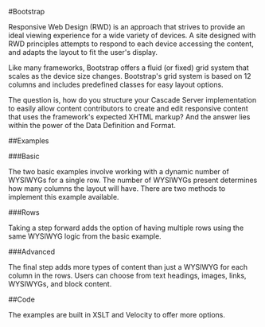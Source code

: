 #Bootstrap

Responsive Web Design (RWD) is an approach that strives to provide an ideal viewing experience for a wide variety of devices. A site designed with RWD principles attempts to respond to each device accessing the content, and adapts the layout to fit the user's display.

Like many frameworks, Bootstrap offers a fluid (or fixed) grid system that scales as the device size changes. Bootstrap's grid system is based on 12 columns and includes predefined classes for easy layout options.

The question is, how do you structure your Cascade Server implementation to easily allow content contributors to create and edit responsive content that uses the framework's expected XHTML markup? And the answer lies within the power of the Data Definition and Format.

##Examples

###Basic

The two basic examples involve working with a dynamic number of WYSIWYGs for a single row. The number of WYSIWYGs present determines how many columns the layout will have. There are two methods to implement this example available.

###Rows

Taking a step forward adds the option of having multiple rows using the same WYSIWYG logic from the basic example.

###Advanced

The final step adds more types of content than just a WYSIWYG for each column in the rows. Users can choose from text headings, images, links, WYSIWYGs, and block content.

##Code

The examples are built in XSLT and Velocity to offer more options.